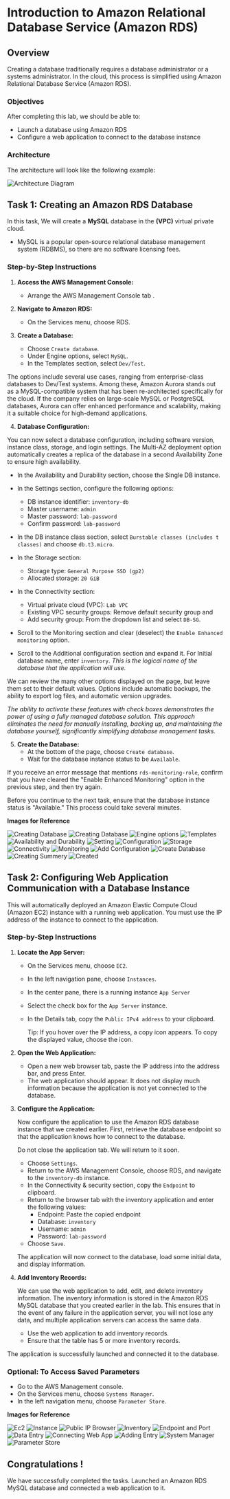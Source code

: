 # Introduction to Amazon Relational Database Service (Amazon RDS)

## Overview

Creating a database traditionally requires a database administrator or a systems administrator. In the cloud, this process is simplified using Amazon Relational Database Service (Amazon RDS).

### Objectives
After completing this lab, we should be able to:
- Launch a database using Amazon RDS
- Configure a web application to connect to the database instance

### Architecture
The architecture will look like the following example:

![Architecture Diagram](https://user-images.githubusercontent.com/89054489/232302566-53314859-ccb0-40fc-a3e5-15975f486ee8.png)


## Task 1: Creating an Amazon RDS Database

In this task, We will create a **MySQL** database in the **(VPC)** virtual private cloud.
- MySQL is a popular open-source relational database management system (RDBMS), so there are no software licensing fees.

### Step-by-Step Instructions

1. **Access the AWS Management Console:**
   - Arrange the AWS Management Console tab .

2. **Navigate to Amazon RDS:**
   - On the Services menu, choose RDS.

3. **Create a Database:**
   - Choose `Create database`.
   - Under Engine options, select `MySQL`.
   - In the Templates section, select `Dev/Test`.

The options include several use cases, ranging from enterprise-class databases to Dev/Test systems. Among these, Amazon Aurora stands out as a MySQL-compatible system that has been re-architected specifically for the cloud. If the company relies on large-scale MySQL or PostgreSQL databases, Aurora can offer enhanced performance and scalability, making it a suitable choice for high-demand applications.

4. **Database Configuration:**

You can now select a database configuration, including software version, instance class, storage, and login settings. The Multi-AZ deployment option automatically creates a replica of the database in a second Availability Zone to ensure high availability.

   - In the Availability and Durability section, choose the Single DB instance.

   - In the Settings section, configure the following options:
     - DB instance identifier: `inventory-db`
     - Master username: `admin`
     - Master password: `lab-password`
     - Confirm password: `lab-password`

   - In the DB instance class section, select `Burstable classes (includes t classes)` and choose `db.t3.micro`.

   - In the Storage section:
     - Storage type: `General Purpose SSD (gp2)`
     - Allocated storage: `20 GiB`

   - In the Connectivity section:
     - Virtual private cloud (VPC): `Lab VPC`
     - Existing VPC security groups: Remove default security group and 
     - Add security group: From the dropdown list and select `DB-SG`.

   - Scroll to the Monitoring section and clear (deselect) the `Enable Enhanced monitoring` option.

   - Scroll to the Additional configuration section and expand it. For Initial database name, enter `inventory`. *This is the logical name of the database that the application will use.*

 We can review the many other options displayed on the page, but leave them set to their default values. Options include automatic backups, the ability to export log files, and automatic version upgrades.

 *The ability to activate these features with check boxes demonstrates the power of using a fully managed database solution. This approach eliminates the need for manually installing, backing up, and maintaining the database yourself, significantly simplifying database management tasks.*

5. **Create the Database:**
   - At the bottom of the page, choose `Create database`.
   - Wait for the database instance status to be `Available`.

If you receive an error message that mentions `rds-monitoring-role`, confirm that you have cleared the "Enable Enhanced Monitoring" option in the previous step, and then try again.

Before you continue to the next task, ensure that the database instance status is "Available." This process could take several minutes.


**Images for Reference**

![Creating Database](https://user-images.githubusercontent.com/89054489/232353681-a70aea7d-c5b5-4410-980c-66ca8d1d5fb8.png)
![Creating Database](https://user-images.githubusercontent.com/89054489/232353751-e6271b72-49c8-4b1c-b882-2ca0e61e87ea.png)
![Engine options](https://user-images.githubusercontent.com/89054489/232353814-01c69e38-88ee-4d7b-b185-8ffb36178c87.png)
![Templates](https://user-images.githubusercontent.com/89054489/232353847-bc6eef15-0973-47b6-8f3c-0b8c5fbf6227.png)
![Availability and Durability](https://user-images.githubusercontent.com/89054489/232353895-20728873-a935-45ba-8c0b-88eab146dffc.png)
![Setting](https://user-images.githubusercontent.com/89054489/232354026-28da3aee-8aef-4944-b74b-2c57c4423786.png)
![Configuration](https://user-images.githubusercontent.com/89054489/232354116-8307a3b4-4623-47a4-a406-e547faf91bc0.png)
![Storage](https://user-images.githubusercontent.com/89054489/232354200-267e1656-42ad-45d1-a3f6-0be4b8b0dbc7.png)
![Connectivity](https://user-images.githubusercontent.com/89054489/232354394-2136a1c5-ced4-4f35-9f28-0125bf6d7ef9.png)
![Monitoring](https://user-images.githubusercontent.com/89054489/232354504-74480e52-d72b-4918-a117-ec7786edc9a2.png)
![Add Configuration](https://user-images.githubusercontent.com/89054489/232354533-b88ce82a-0aae-451f-9756-bedacbb9ce2c.png)
![Create Database](https://user-images.githubusercontent.com/89054489/232354556-7da86f3c-e808-4d49-8d26-a218dfb65670.png)
![Creating Summery](https://user-images.githubusercontent.com/89054489/232354829-d0683382-c147-4e46-8c02-eb3a6774ce67.png)
![Created](https://user-images.githubusercontent.com/89054489/232355297-42a2756f-d239-4c8a-8d48-9e08969875b3.png)


## Task 2: Configuring Web Application Communication with a Database Instance

This will automatically deployed an Amazon Elastic Compute Cloud (Amazon EC2) instance with a running web application. You must use the IP address of the instance to connect to the application.

### Step-by-Step Instructions

1. **Locate the App Server:**
   - On the Services menu, choose `EC2`.
   - In the left navigation pane, choose `Instances`.
   - In the center pane, there is a running instance `App Server`
   - Select the check box for the `App Server` instance.
   - In the Details tab, copy the `Public IPv4 address` to your clipboard. 

      Tip: If you hover over the IP address, a copy icon appears. To copy the displayed value, choose the icon.

2. **Open the Web Application:**
   - Open a new web browser tab, paste the IP address into the address bar, and press Enter.
   - The web application should appear. It does not display much information because the application is not yet connected to the database.

3. **Configure the Application:**

   Now configure the application to use the Amazon RDS database instance that we created earlier. First, retrieve the database endpoint so that the application knows how to connect to the database.
   
   Do not close the application tab. We will return to it soon.
   - Choose `Settings`.
   - Return to the AWS Management Console, choose RDS, and navigate to the `inventory-db` instance.
   - In the Connectivity & security section, copy the `Endpoint` to  clipboard.
   - Return to the browser tab with the inventory application and enter the following values:
     - Endpoint: Paste the copied endpoint
     - Database: `inventory`
     - Username: `admin`
     - Password: `lab-password`
   - Choose `Save`.

   The application will now connect to the database, load some initial data, and display information.

4. **Add Inventory Records:**

   We can use the web application to add, edit, and delete inventory information. The inventory information is stored in the Amazon RDS MySQL database that you created earlier in the lab. This ensures that in the event of any failure in the application server, you will not lose any data, and multiple application servers can access the same data.

   - Use the web application to add inventory records.
   - Ensure that the table has 5 or more inventory records.

The application is successfully launched and connected it to the database.

### Optional: To Access Saved Parameters

- Go to the AWS Management console.
- On the Services menu, choose `Systems Manager`.
- In the left navigation menu, choose `Parameter Store`.


**Images for Reference**

![Ec2](https://user-images.githubusercontent.com/89054489/232355327-00118c39-051c-4f12-8798-28d0134ab47c.png)
![Instance](https://user-images.githubusercontent.com/89054489/232355390-6933bdb6-8523-4053-b249-d8e3829bec1f.png)
![Public IP Browser](https://user-images.githubusercontent.com/89054489/232355431-c6c5f315-e0d4-4416-bf0a-fda7a9045dc4.png)
![Inventory](https://user-images.githubusercontent.com/89054489/232355594-47a2c348-b5fa-439a-96d1-0a47fc32782e.png)
![Endpoint and Port](https://user-images.githubusercontent.com/89054489/232355189-d4316604-dee8-4e1a-9901-2f72acca2bef.png)
![Data Entry](https://user-images.githubusercontent.com/89054489/232355685-1f2a9dbb-07c0-45dd-9912-a7578a542a24.png)
![Connecting Web App](https://user-images.githubusercontent.com/89054489/232355758-bed4df89-d178-41ad-939b-2db8f02341b8.png)
![Adding Entry](https://user-images.githubusercontent.com/89054489/232355817-058bed46-de61-4b40-b9b7-8505ec6c67c3.png)
![System Manager](https://user-images.githubusercontent.com/89054489/232355898-b367108d-151a-422c-923f-62d6c6f51b41.png)
![Parameter Store](https://user-images.githubusercontent.com/89054489/232357268-18e57394-496f-43d6-830a-84b84f943e85.png)



## Congratulations !

We have successfully completed the tasks. Launched an Amazon RDS MySQL database and connected a web application to it.